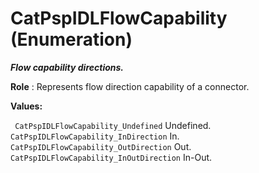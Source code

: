 # CatPspIDLFlowCapability (Enumeration)

**_Flow capability directions._**

**Role** : Represents flow direction capability of a connector.

**Values:**

` CatPspIDLFlowCapability_Undefined`      Undefined.
` CatPspIDLFlowCapability_InDirection`      In.
` CatPspIDLFlowCapability_OutDirection`      Out.
` CatPspIDLFlowCapability_InOutDirection`      In-Out.